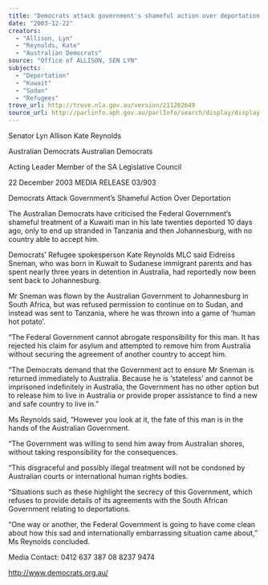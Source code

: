 ```yaml
---
title: "Democrats attack government's shameful action over deportation."
date: "2003-12-22"
creators:
  - "Allison, Lyn"
  - "Reynolds, Kate"
  - "Australian Democrats"
source: "Office of ALLISON, SEN LYN"
subjects:
  - "Deportation"
  - "Kuwait"
  - "Sudan"
  - "Refugees"
trove_url: http://trove.nla.gov.au/version/211262649
source_url: http://parlinfo.aph.gov.au/parlInfo/search/display/display.w3p;query=Id%3A%22media/pressrel/PJAB6%22
---
```


 

 Senator Lyn Allison Kate Reynolds  

 Australian Democrats   Australian Democrats 

 Acting Leader Member of the SA Legislative Council 

 22 December 2003                 MEDIA RELEASE                                 03/903 

 

 Democrats Attack Government’s Shameful Action Over Deportation   

 The  Australian  Democrats  have  criticised  the  Federal  Government’s  shameful  treatment  of  a   Kuwaiti  man  in  his  late  twenties  deported  10  days  ago,  only  to  end  up  stranded  in  Tanzania  and   then Johannesburg, with no country able to accept him. 

 Democrats’  Refugee  spokesperson  Kate  Reynolds  MLC  said  Eidreiss  Sneman,  who  was  born  in   Kuwait  to  Sudanese  immigrant  parents  and  has  spent  nearly  three  years  in  detention  in  Australia,   had reportedly now been sent back to Johannesburg. 

 Mr  Sneman  was  flown  by  the  Australian  Government  to  Johannesburg  in  South  Africa,  but  was   refused permission to continue on to Sudan, and instead was sent to Tanzania, where he was thrown  into a game of ‘human hot potato’. 

 “The Federal Government cannot abrogate responsibility for this man. It has rejected his claim for  asylum  and  attempted  to  remove  him  from  Australia  without  securing  the  agreement  of  another   country to accept him. 

 “The Democrats demand that the Government act to ensure Mr Sneman is returned immediately to  Australia.   Because  he  is  ‘stateless’  and  cannot  be  imprisoned  indefinitely  in  Australia,  the   Government has no other option but to release him to live in Australia or provide proper assistance  to find a new and safe country to live in.” 

 Ms Reynolds said, “However you look at it, the fate of this man is in the hands of the Australian  Government. 

 “The  Government  was  willing  to  send  him  away  from  Australian  shores,  without  taking   responsibility for the consequences. 

 “This  disgraceful  and  possibly  illegal  treatment  will  not  be  condoned  by  Australian  courts  or   international human rights bodies. 

 “Situations such as these highlight the secrecy of this Government, which refuses to provide details  of its agreements with the South African Government relating to deportations. 

 “One way or another, the Federal Government is going to have come clean about how this sad and  internationally embarrassing situation came about,” Ms Reynolds concluded. 

 

 

 Media Contact:   0412 637 387   08 8237 9474   

 

 http://www.democrats.org.au/ 

